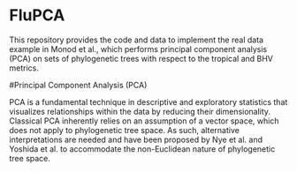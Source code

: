 # FluPCA

This repository provides the code and data to implement the real data example in Monod et al., which performs principal component analysis (PCA) on sets of phylogenetic trees with respect to the tropical and BHV metrics.

#Principal Component Analysis (PCA)

PCA is a fundamental technique in descriptive and exploratory statistics that visualizes relationships within the data by reducing their dimensionality.  Classical PCA inherently relies on an assumption of a vector space, which does not apply to phylogenetic tree space.  As such, alternative interpretations are needed and have been proposed by Nye et al. and Yoshida et al. to accommodate the non-Euclidean nature of phylogenetic tree space.
